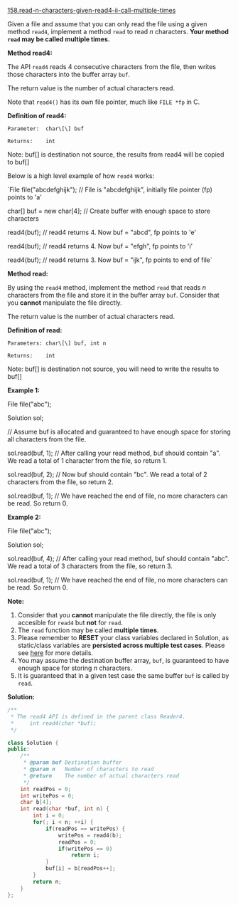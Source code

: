 [158.read-n-characters-given-read4-ii-call-multiple-times](https://leetcode.com/problems/read-n-characters-given-read4-ii-call-multiple-times/)  

Given a file and assume that you can only read the file using a given method `read4`, implement a method `read` to read _n_ characters. **Your method `read` may be called multiple times.**

**Method read4:**

The API `read4` reads 4 consecutive characters from the file, then writes those characters into the buffer array `buf`.

The return value is the number of actual characters read.

Note that `read4()` has its own file pointer, much like `FILE *fp` in C.

**Definition of read4:**

  
    Parameter:  char\[\] buf
  
    Returns:    int
  

  
Note: buf\[\] is destination not source, the results from read4 will be copied to buf\[\]
  

Below is a high level example of how `read4` works:

  
`File file("abcdefghijk"); // File is "abcdefghijk", initially file pointer (fp) points to 'a'
  
char[] buf = new char[4]; // Create buffer with enough space to store characters
  
read4(buf); // read4 returns 4. Now buf = "abcd", fp points to 'e'
  
read4(buf); // read4 returns 4. Now buf = "efgh", fp points to 'i'
  
read4(buf); // read4 returns 3. Now buf = "ijk", fp points to end of file`
  

**Method read:**

By using the `read4` method, implement the method `read` that reads _n_ characters from the file and store it in the buffer array `buf`. Consider that you **cannot** manipulate the file directly.

The return value is the number of actual characters read.

**Definition of read:**

  
    Parameters:	char\[\] buf, int n
  
    Returns:	int
  

  
Note: buf\[\] is destination not source, you will need to write the results to buf\[\]
  

**Example 1:**

  
File file("abc");
  
Solution sol;
  
// Assume buf is allocated and guaranteed to have enough space for storing all characters from the file.
  
sol.read(buf, 1); // After calling your read method, buf should contain "a". We read a total of 1 character from the file, so return 1.
  
sol.read(buf, 2); // Now buf should contain "bc". We read a total of 2 characters from the file, so return 2.
  
sol.read(buf, 1); // We have reached the end of file, no more characters can be read. So return 0.
  

**Example 2:**

  
File file("abc");
  
Solution sol;
  
sol.read(buf, 4); // After calling your read method, buf should contain "abc". We read a total of 3 characters from the file, so return 3.
  
sol.read(buf, 1); // We have reached the end of file, no more characters can be read. So return 0.
  

**Note:**

1.  Consider that you **cannot** manipulate the file directly, the file is only accesible for `read4` but **not** for `read`.
2.  The `read` function may be called **multiple times**.
3.  Please remember to **RESET** your class variables declared in Solution, as static/class variables are **persisted across multiple test cases**. Please see [here](https://leetcode.com/faq/) for more details.
4.  You may assume the destination buffer array, `buf`, is guaranteed to have enough space for storing _n_ characters.
5.  It is guaranteed that in a given test case the same buffer `buf` is called by `read`.  



**Solution:**  

```cpp
/**
 * The read4 API is defined in the parent class Reader4.
 *     int read4(char *buf);
 */

class Solution {
public:
    /**
     * @param buf Destination buffer
     * @param n   Number of characters to read
     * @return    The number of actual characters read
     */
    int readPos = 0;
    int writePos = 0;
    char b[4];
    int read(char *buf, int n) {
        int i = 0;
        for(; i < n; ++i) {
            if(readPos == writePos) {
                writePos = read4(b);
                readPos = 0;
                if(writePos == 0)
                    return i;
            }
            buf[i] = b[readPos++];
        }
        return n;
    }
};
```
      